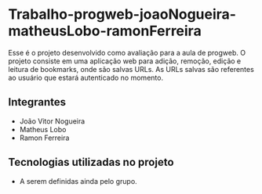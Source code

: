 # Trabalho-progweb-joaoNogueira-matheusLobo-ramonFerreira

Esse é o projeto desenvolvido como avaliação para a aula de progweb. O projeto consiste em uma aplicação web para adição, remoção, edição e leitura de bookmarks, onde são salvas URLs. As URLs salvas são referentes ao usuário que estará autenticado no momento.

## Integrantes

- João Vitor Nogueira
- Matheus Lobo
- Ramon Ferreira

## Tecnologias utilizadas no projeto

- A serem definidas ainda pelo grupo.
